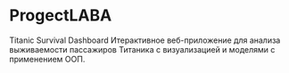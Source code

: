 # ProgectLABA
Titanic Survival Dashboard
Итерактивное веб-приложение для анализа выживаемости
пассажиров Титаника с визуализацией и моделями с применением ООП.
